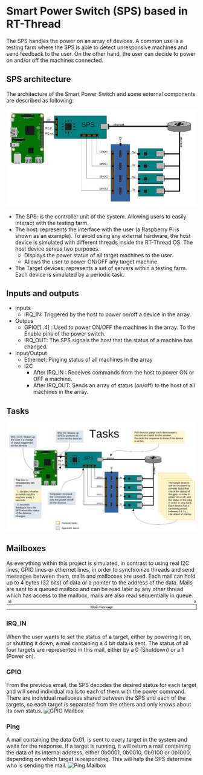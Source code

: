# Smart Power Switch (SPS) based in RT-Thread

The SPS handles the power on an array of devices. A common use is a testing farm where the SPS is able
to detect unresponsive machines and send feedback to the user. On the other hand, the user can decide
to power on and/or off the machines connected.



## SPS architecture

The architecture of the Smart Power Switch and some external components are described as following:

![SPS diagram](/images/sps_diagram.png)

- The SPS: is the controller unit of the system. Allowing users to easily interact with the testing farm.
- The host: represents the interface with the user (a Raspberry Pi is shown as an example). To avoid using any external hardware, the host device is simulated with different threads inside the RT-Thread OS. 
  The host device serves two purposes.
  - Displays the power status of all target machines to the user.
  - Allows the user to power ON/OFF any target machine.
- The Target devices: represents a set of servers within a testing farm. Each device is simulated by a periodic task.


## Inputs and outputs

- Inputs
  - IRQ_IN: Triggered by the host to power on/off a device in the array.
- Outpus
  - GPIO[1..4] : Used to power ON/OFF the machines in the array. To the Enable pins of the power switch.
  - IRQ_OUT: The SPS signals the host that the status of a machine has changed.
- Input/Output
  - Ethernet: Pinging status of all machines in the array
  - I2C
    - After IRQ_IN : Receives commands from the host to power ON or OFF a machine.
	- After IRQ_OUT: Sends an array of status (on/off) to the host of all machines in the array.

## Tasks

![SPS tasks](/images/sps_tasks.png)

## Mailboxes
As everything within this project is simulated, in contrast to using real I2C lines, GPIO lines or ethernet lines, in order to synchronize threads and send messages between them, mails and mailboxes are used.
Each mail can hold up to 4 bytes (32 bits) of data or a pointer to the address of the data. Mails are sent to a queued mailbox and can be read later by any other thread which has access to the mailbox, mails are also read sequentially in queue.
![Mailbox](/images/mailbox.png)

### IRQ_IN
When the user wants to set the status of a target, either by powering it on, or shutting it down, a mail containing a 4 bit data is sent. The status of all four targets are represented in this mail, either by a 0 (Shutdown) or a 1 (Power on).

### GPIO
From the previous email, the SPS decodes the desired status for each target and will send individual mails to each of them with the power command. There are individual mailboxes shared between the SPS and each of the targets, so each target is separated from the others and only knows about its own status.
![GPIO Mailbox](/images/gpio_mailbox)

### Ping
A mail  containing the data 0x01, is sent to every target in the system and waits for the response. If a target is running, it will return a mail containing the data of its internal address, either  0b0001, 0b0010, 0b0100 or 0b1000, depending on which target is responding. This will help the SPS determine who is sending the mail.
![Ping Mailbox](/images/ping_mailbox)
